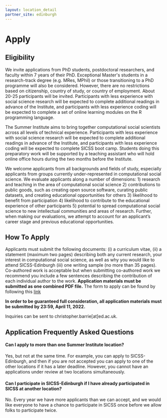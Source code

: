 ```yaml
---
layout: location_detail
partner_site: edinburgh
---
```


# Apply

## Eligibility


We invite applications from PhD students, postdoctoral researchers, and faculty within 7 years of their PhD. Exceptional Master's students in a research-track degree (e.g. MRes, MPhil) or those transitioning to a PhD programme will also be considered. However, there are no restrictions based on citizenship, country of study, or country of employment. About 20-25 participants will be invited. Participants with less experience with social science research will be expected to complete additional readings in advance of the Institute, and participants with less experience coding will be expected to complete a set of online learning modules on the R programming language.

The Summer Institute aims to bring together computational social scientists across all levels of technical experience. Participants with less experience with social science research will be expected to complete additional readings in advance of the Institute, and participants with less experience coding will be expected to complete SICSS boot camp. Students doing this preparatory work will be supported by a teaching assistant who will hold online office hours during the two months before the Institute.

We welcome applicants from all backgrounds and fields of study, especially applicants from groups currently under-represented in computational social science. We evaluate applicants along a number of dimensions: 1) research and teaching in the area of computational social science 2) contributions to public goods, such as creating open source software, curating public datasets, and creating educational opportunities for others 3) likelihood to benefit from participation 4) likelihood to contribute to the educational experience of other participants 5) potential to spread computational social science to new intellectual communities and areas of research. Further, when making our evaluations, we attempt to account for an applicant’s career stage and previous educational opportunities.

## How To Apply

Applicants must submit the following documents: (i) a curriculum vitae, (ii) a statement (maximum two pages) describing both any current research, your interest in computational social science, as well as why you would like to attend SICSS-Edinburgh (iii) one writing sample (no more than 35 pages). Co-authored work is acceptable but when submitting co-authored work we recommend you include a few sentences describing the contribution of each individual author to the work. **Application materials must be submitted as one combined PDF file.** The form to apply can be found by following this [link](https://edinburgh.eu.qualtrics.com/jfe/form/SV_9MIXau1IVq5kq46)

**In order to be guaranteed full consideration, all application materials must be submitted by 23:59, April 11, 2022.** 

Inquiries can be sent to christopher.barrie[at]ed.ac.uk.

## Application Frequently Asked Questions

#### Can I apply to more than one Summer Institute location?

Yes, but not at the same time. For example, you can apply to SICSS-Edinburgh, and then if you are not accepted you can apply to one of the other locations if it has a later deadline. However, you cannot have an applications under review at two locations simultaneously.

#### Can I participate in SICSS-Edinburgh if I have already participated in SICSS at another location?

No. Every year we have more applicants than we can accept, and we would like everyone to have a chance to participate in SICSS once before we allow folks to participate twice.
